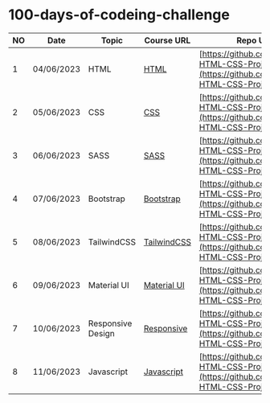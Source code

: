 # 100-days-of-codeing-challenge

NO | Date | Topic | Course URL | Repo URL
|---|---|---|---|---|
| 1 | 04/06/2023 | HTML | [HTML](https://www.youtube.com/watch?v=kUMe1FH4CHE)  | [https://github.com/a8hok/5-HTML-CSS-Projects](https://github.com/a8hok/5-HTML-CSS-Projects) |
| 2 | 05/06/2023 | CSS | [CSS](https://www.youtube.com/watch?v=n4R2E7O-Ngo&t=2s)  | [https://github.com/a8hok/5-HTML-CSS-Projects](https://github.com/a8hok/5-HTML-CSS-Projects) |
| 3 | 06/06/2023 | SASS | [SASS](https://www.youtube.com/watch?v=jfMHA8SqUL4)  | [https://github.com/a8hok/5-HTML-CSS-Projects](https://github.com/a8hok/5-HTML-CSS-Projects) |
| 4 | 07/06/2023 | Bootstrap | [Bootstrap](https://www.youtube.com/watch?v=-qfEOE4vtxE)  | [https://github.com/a8hok/5-HTML-CSS-Projects](https://github.com/a8hok/5-HTML-CSS-Projects) |
| 5 | 08/06/2023 | TailwindCSS | [TailwindCSS](https://www.youtube.com/watch?v=ft30zcMlFao&t=1927s)  | [https://github.com/a8hok/5-HTML-CSS-Projects](https://github.com/a8hok/5-HTML-CSS-Projects) |
| 6 | 09/06/2023 | Material UI | [Material UI](https://www.youtube.com/watch?v=o1chMISeTC0&pp=ygUZbWF0ZXJpYWwgdWkgZm9yIGJlZ2lubmVycw%3D%3D)  | [https://github.com/a8hok/5-HTML-CSS-Projects](https://github.com/a8hok/5-HTML-CSS-Projects) |
| 7 | 10/06/2023 | Responsive Design | [Responsive](https://www.youtube.com/watch?v=srvUrASNj0s&pp=ygUVcmVzcG9uc2l2ZSB3ZWIgZGVzaWdu)  | [https://github.com/a8hok/5-HTML-CSS-Projects](https://github.com/a8hok/5-HTML-CSS-Projects) |
| 8 | 11/06/2023 | Javascript | [Javascript](https://www.youtube.com/watch?v=SBmSRK3feww&t=15s&pp=ygUKamF2YXNjcmlwdA%3D%3D)  | [https://github.com/a8hok/5-HTML-CSS-Projects](https://github.com/a8hok/5-HTML-CSS-Projects) |



